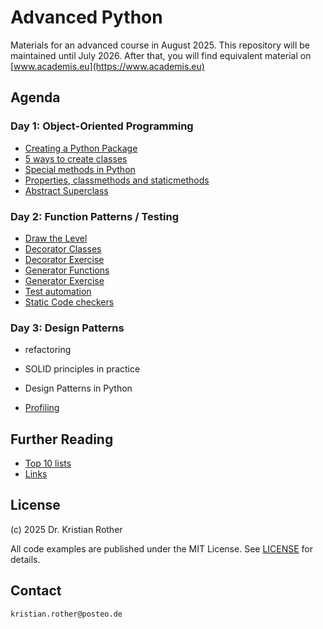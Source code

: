 # Advanced Python

Materials for an advanced course in August 2025. 
This repository will be maintained until July 2026. After that, you will find equivalent material on [www.academis.eu](https://www.academis.eu)

## Agenda

### Day 1: Object-Oriented Programming

* [Creating a Python Package](python_package/README.md)
* [5 ways to create classes](object_orientation/class_types/README.md)
* [Special methods in Python](object_orientation/special_methods.md)
* [Properties, classmethods and staticmethods](object_orientation/properties.md)
* [Abstract Superclass](object_orientation/abc.md)

### Day 2: Function Patterns / Testing

* [Draw the Level](draw_the_level.md)
* [Decorator Classes](functional_patterns/decorators.md)
* [Decorator Exercise](functional_patterns/decorator_exercise.md)
* [Generator Functions](functional_patterns/generators.md)
* [Generator Exercise](functional_patterns/generator_exercise.md)
* [Test automation](test_automation/README.md)
* [Static Code checkers](static_checks/code_checks.md)

### Day 3: Design Patterns

* refactoring
* SOLID principles in practice
* Design Patterns in Python

* [Profiling](profiling/README.md)

## Further Reading

* [Top 10 lists](top10.md)
* [Links](links.md)

## License

(c) 2025 Dr. Kristian Rother

All code examples are published under the MIT License. See [LICENSE](LICENSE) for details.

## Contact

`kristian.rother@posteo.de`
